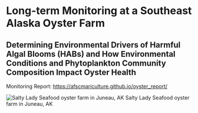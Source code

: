  
# Long-term Monitoring at a Southeast Alaska Oyster Farm

## Determining Environmental Drivers of Harmful Algal Blooms (HABs) and How Environmental Conditions and Phytoplankton Community Composition Impact Oyster Health

Monitoring Report: https://afscmariculture.github.io/oyster_report/

![Salty Lady Seafood oyster farm in Juneau, AK](https://user-images.githubusercontent.com/67389727/202013935-d9c43074-1aa5-441f-b148-88bca1007ef3.jpg)
Salty Lady Seafood oyster farm in Juneau, AK
